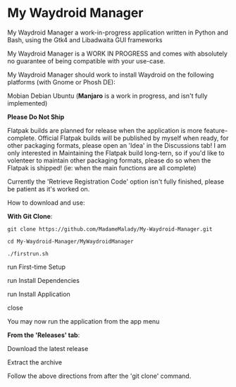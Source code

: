 # My Waydroid Manager    

My Waydroid Manager a work-in-progress application written in Python and Bash, using the Gtk4 and Libadwaita GUI frameworks

My Waydroid Manager is a WORK IN PROGRESS and comes with absolutely no guarantee of being compatible with your use-case.

My Waydroid Manager should work to install Waydroid on the following platforms (with Gnome or Phosh DE):

Mobian 
Debian
Ubuntu
(**Manjaro** is a work in progress, and isn't fully implemented)

**Please Do Not Ship**

  Flatpak builds are planned for release when the application is more feature-complete. 
  Official Flatpak builds will be published by myself when ready,
  for other packaging formats, please open an 'Idea' in the Discussions tab!
  I am only interested in Maintaining the Flatpak build long-tern, so if you'd like to volenteer
  to maintain other packaging formats, please do so when the Flatpak is shipped! 
  (ie: when the main functions are all complete)
  
Currently the 'Retrieve Registration Code' option isn't fully finished, please be patient as it's worked on.

How to download and use:

**With Git Clone**:

    git clone https://github.com/MadameMalady/My-Waydroid-Manager.git

    cd My-Waydroid-Manager/MyWaydroidManager

    ./firstrun.sh

run First-time Setup

run Install Dependencies

run Install Application

close

You may now run the application from the app menu

**From the 'Releases' tab**:

Download the latest release

Extract the archive

Follow the above directions from after the 'git clone' command.
